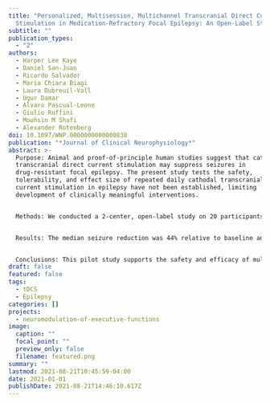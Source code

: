 ```yaml
---
title: "Personalized, Multisession, Multichannel Transcranial Direct Current
  Stimulation in Medication-Refractory Focal Epilepsy: An Open-Label Study"
subtitle: ""
publication_types:
  - "2"
authors:
  - Harper Lee Kaye
  - Daniel San-Juan
  - Ricardo Salvador
  - Maria Chiara Biagi
  - Laura Dubreuil-Vall
  - Ugur Damar
  - Alvaro Pascual-Leone
  - Giulio Ruffini
  - Mouhsin M Shafi
  - Alexander Rotenberg
doi: 10.1097/WNP.0000000000000838
publication: "*Journal of Clinical Neurophysiology*"
abstract: >-
  Purpose: Animal and proof-of-principle human studies suggest that cathodal
  transcranial direct current stimulation may suppress seizures in
  drug-resistant focal epilepsy. The present study tests the safety,
  tolerability, and effect size of repeated daily cathodal transcranial direct
  current stimulation in epilepsy have not been established, limiting
  development of clinically meaningful interventions.


  Methods: We conducted a 2-center, open-label study on 20 participants with medically refractory, focal epilepsy, aged 9 to 56 years (11 women and 9 children younger than18 years). Each participant underwent 10 sessions of 20 minutes of cathodal transcranial direct current stimulation over 2 weeks. Multielectrode montages were designed using a realistic head model-driven approach to conduct an inhibitory electric field to the target cortical seizure foci and surrounding cortex to suppress excitability and reduce seizure rates. Patients recorded daily seizures using a seizure diary 8 weeks prior, 2 weeks during, and 8 to 12 weeks after the stimulation period.


  Results: The median seizure reduction was 44% relative to baseline and did not differ between adult and pediatric patients. Three patients experienced an increase in seizure frequency of >50% during the stimulation period; in one, a 36% increase in seizure frequency persisted through 12 weeks of follow-up. Otherwise, participants experienced only minor adverse events-the most common being scalp discomfort during transcranial direct current stimulation.


  Conclusions: This pilot study supports the safety and efficacy of multifocal, personalized, multichannel, cathodal transcranial direct current stimulation for adult and pediatric patients with medication-refractory focal epilepsy, although identifies a possibility of seizure exacerbation in some. The data also provide insight into the effect size to inform the design of a randomized, sham-stimulation controlled trial.
draft: false
featured: false
tags:
  - tDCS
  - Epilepsy
categories: []
projects:
  - neuromodulation-of-executive-functions
image:
  caption: ""
  focal_point: ""
  preview_only: false
  filename: featured.png
summary: ""
lastmod: 2021-08-21T10:45:59-04:00
date: 2021-01-01
publishDate: 2021-08-21T14:46:10.617Z
---
```

